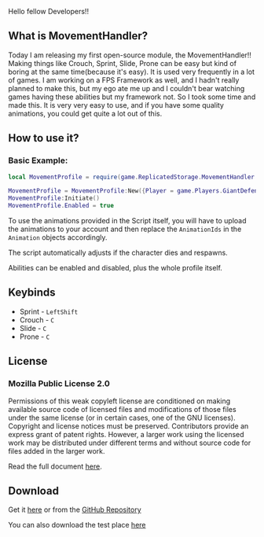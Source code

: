 Hello fellow Developers!!

## What is MovementHandler?

Today I am releasing my first open-source module, the MovementHandler!! Making things like Crouch, Sprint, Slide, Prone can be easy but kind of boring at the same time(because it's easy). It is used very frequently in a lot of games. I am working on a FPS Framework as well, and I hadn't really planned to make this, but my ego ate me up and I couldn't bear watching games having these abilities but my framework not. So I took some time and made this. It is very very easy to use, and if you have some quality animations, you could get quite a lot out of this. 

## How to use it?

### Basic Example:

```lua
local MovementProfile = require(game.ReplicatedStorage.MovementHandler.MovementHandler)

MovementProfile = MovementProfile:New({Player = game.Players.GiantDefender427})
MovementProfile:Initiate()
MovementProfile.Enabled = true
```

To use the animations provided in the Script itself, you will have to upload the animations to your account and then replace the `AnimationIds` in the `Animation` objects accordingly.

The script automatically adjusts if the character dies and respawns.

Abilities can be enabled and disabled, plus the whole profile itself.

## Keybinds
- Sprint - `LeftShift`
- Crouch - `C`
- Slide - `C`
- Prone - `C`

## License 
### Mozilla Public License 2.0
Permissions of this weak copyleft license are conditioned on making available source code of licensed files and modifications of those files under the same license (or in certain cases, one of the GNU licenses). Copyright and license notices must be preserved. Contributors provide an express grant of patent rights. However, a larger work using the licensed work may be distributed under different terms and without source code for files added in the larger work.

Read the full document [here](https://github.com/Giant427/MovementHandler/blob/main/LICENSE).

## Download

Get it [here](https://www.roblox.com/library/7933550317/MovementHandler)
or from the [GitHub Repository](https://github.com/Giant427/MovementHandler)

You can also download the test place [here](https://github.com/Giant427/MovementHandler/blob/main/MovementHandler-Test.rbxl)

